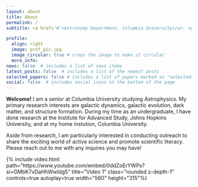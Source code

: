```yaml
---
layout: about
title: About
permalink: /
subtitle: <a href='#'>Astronomy Department, Columbia University</a>. sgp2146@columbia.edu

profile:
  align: right
  image: prof_pic.jpg
  image_circular: true # crops the image to make it circular
  more_info: 
news: false  # includes a list of news items
latest_posts: false  # includes a list of the newest posts
selected_papers: false # includes a list of papers marked as "selected={true}"
social: false  # includes social icons at the bottom of the page
---
```


**Welcome!** I am a senior at Columbia University studying Astrophysics. My primary research interests are galactic dynamics, galactic evolution, dark matter, and structure formation. During my time as an undergraduate, I have done research at the Institute for Advanced Study, Johns Hopkins University, and at my home instution, Columbia University.

Aside from research, I am particularly interested in conducting outreach to share the exciting world of active science and promote scientific literacy. Please reach out to me with any inquires you may have!

<div class="row justify-content-center">
    <div class="col-lg mt-8 mt-md-0 text-center">
        {% include video.html path="https://www.youtube.com/embed/0ddZoErYWPs?si=GMbK7vDaHhWwIdg5" title="Video 1" class="rounded z-depth-1" controls=true autoplay=true width="560" height="315"%}
    </div>
</div>

